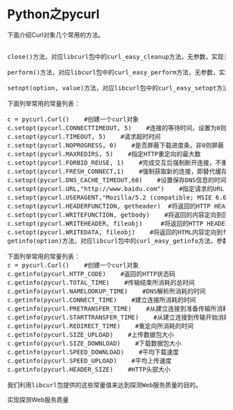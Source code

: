 # Python之pycurl
下面介绍Curl对象几个常用的方法。

<pre> 
close()方法，对应libcurl包中的curl_easy_cleanup方法，无参数，实现关闭、回收Curl对象。
 
perform()方法，对应libcurl包中的curl_easy_perform方法，无参数，实现Curl对象请求的提交。
 
setopt(option, value)方法，对应libcurl包中的curl_easy_setopt方法，参数option是通过libcurl的常量来指定的，参数value的值会依赖option，可以是一个字符串、整型、长整型、文件对象、列表或函数等。
  
下面列举常用的常量列表：
 
c = pycurl.Curl()    #创建一个curl对象
c.setopt(pycurl.CONNECTTIMEOUT, 5)    #连接的等待时间，设置为0则不等待
c.setopt(pycurl.TIMEOUT, 5)    #请求超时时间
c.setopt(pycurl.NOPROGRESS, 0)    #是否屏蔽下载进度条，非0则屏蔽
c.setopt(pycurl.MAXREDIRS, 5)    #指定HTTP重定向的最大数
c.setopt(pycurl.FORBID_REUSE, 1)    #完成交互后强制断开连接，不重用
c.setopt(pycurl.FRESH_CONNECT,1)    #强制获取新的连接，即替代缓存中的连接
c.setopt(pycurl.DNS_CACHE_TIMEOUT,60)    #设置保存DNS信息的时间，默认为120秒
c.setopt(pycurl.URL,"http://www.baidu.com")    #指定请求的URL
c.setopt(pycurl.USERAGENT,"Mozilla/5.2 (compatible; MSIE 6.0; Windows NT 5.1; SV1; .NET CLR 1.1.4322; .NET CLR 2.0.50324)")    #配置请求HTTP头的User-Agent
c.setopt(pycurl.HEADERFUNCTION, getheader)  #将返回的HTTP HEADER定向到回调函数getheader
c.setopt(pycurl.WRITEFUNCTION, getbody)    #将返回的内容定向到回调函数getbody
c.setopt(pycurl.WRITEHEADER, fileobj)     #将返回的HTTP HEADER定向到fileobj文件对象
c.setopt(pycurl.WRITEDATA, fileobj)    #将返回的HTML内容定向到fileobj文件对象
getinfo(option)方法，对应libcurl包中的curl_easy_getinfo方法，参数option是通过libcurl的常量来指定的。

下面列举常用的常量列表：
c = pycurl.Curl()    #创建一个curl对象
c.getinfo(pycurl.HTTP_CODE)    #返回的HTTP状态码
c.getinfo(pycurl.TOTAL_TIME)    #传输结束所消耗的总时间
c.getinfo(pycurl.NAMELOOKUP_TIME)    #DNS解析所消耗的时间
c.getinfo(pycurl.CONNECT_TIME)    #建立连接所消耗的时间
c.getinfo(pycurl.PRETRANSFER_TIME)    #从建立连接到准备传输所消耗的时间
c.getinfo(pycurl.STARTTRANSFER_TIME)    #从建立连接到传输开始消耗的时间
c.getinfo(pycurl.REDIRECT_TIME)    #重定向所消耗的时间
c.getinfo(pycurl.SIZE_UPLOAD)    #上传数据包大小
c.getinfo(pycurl.SIZE_DOWNLOAD)    #下载数据包大小
c.getinfo(pycurl.SPEED_DOWNLOAD)    #平均下载速度
c.getinfo(pycurl.SPEED_UPLOAD)    #平均上传速度
c.getinfo(pycurl.HEADER_SIZE)    #HTTP头部大小

我们利用libcurl包提供的这些常量值来达到探测Web服务质量的目的。
</pre>


实现探测Web服务质量

```

```